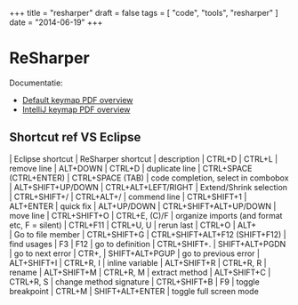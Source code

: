 +++
title = "resharper"
draft = false
tags = [
    "code",
    "tools",
    "resharper"
]
date = "2014-06-19"
+++
# ReSharper 

Documentatie:

  * [​Default keymap PDF overview​](http://www.jetbrains.com/resharper/docs/ReSharper70DefaultKeymap_VS_scheme.pdf)
  * [IntelliJ keymap PDF overview​](http://www.jetbrains.com/resharper/docs/ReSharper70DefaultKeymap_IDEA_scheme.pdf)

## Shortcut ref VS Eclipse 

| Eclipse shortcut | ReSharper shortcut | description
| CTRL+D | CTRL+L | remove line
| ALT+DOWN | CTRL+D | duplicate line
| CTRL+SPACE (CTRL+ENTER) | CTRL+SPACE (TAB) | code completion, select in combobox
| ALT+SHIFT+UP/DOWN | CTRL+ALT+LEFT/RIGHT | Extend/Shrink selection
| CTRL+SHIFT+/ | CTRL+ALT+/ | commend line
| CTRL+SHIFT+1 | ALT+ENTER | quick fix
| ALT+UP/DOWN | CTRL+SHIFT+ALT+UP/DOWN | move line
| CTRL+SHIFT+O | CTRL+E, (C)/F | organize imports (and format etc, F = silent)
| CTRL+F11 | CTRL+U, U | rerun last
| CTRL+O | ALT+<br/> | Go to file member
| CTRL+SHIFT+G | CTRL+SHIFT+ALT+F12 (SHIFT+F12) | find usages
| F3 | F12 | go to definition
| CTRL+SHIFT+. | SHIFT+ALT+PGDN | go to next error
| CTR+, | SHIFT+ALT+PGUP | go to previous error
| ALT+SHIFT+I | CTRL+R, I | inline variable
| ALT+SHIFT+R | CTRL+R, R | rename
| ALT+SHIFT+M | CTRL+R, M | extract method
| ALT+SHIFT+C | CTRL+R, S | change method signature
| CTRL+SHIFT+B | F9 | toggle breakpoint
| CTRL+M | SHIFT+ALT+ENTER | toggle full screen mode

​	​	​